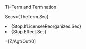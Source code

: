 Ti=Term and Termination

Secs={TheTerm.Sec}<li>{Stop.IfLicenseeReorganizes.Sec}<li>{Stop.Effect.Sec}

=[Z/Agt/Out/0]
